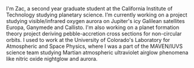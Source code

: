 I'm Zac, a second year graduate student at the California Institute of Technology studying planetary science. I’m currently working on a project studying visible/infrared oxygen aurora on Jupiter's icy Galilean satellites Europa, Ganymede and Callisto. I'm also working on a planet formation theory project deriving pebble-accretion cross sections for non-circular orbits. I used to work at the University of Colorado's Laboratory for Atmospheric and Space Physics, where I was a part of the MAVEN/IUVS science team studying Martian atmospheric ultraviolet airglow phenomena like nitric oxide nightglow and aurora.
